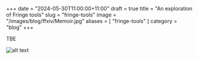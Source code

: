 +++
date = "2024-05-30T11:00:00+11:00"
draft = true
title = "An exploration of Fringe tools"
slug = "fringe-tools"
image = "/images/blog/ffxiv/Memoir.jpg"
aliases = [
	"fringe-tools"
]
category = "blog"
+++

TBE

![alt text](../../static/images/post_media/cover.png)